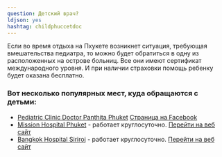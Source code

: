 ```yaml
---
question: Детский врач?
ldjson: yes
hashtag: childphuccetdoc
---
```


Если во время отдыха на Пхукете возникнет ситуация, требующая вмешательства педиатра, то можно будет обратиться в одну из расположенных на острове больниц. Все они имеют сертификат международного уровня. И при наличии страховки помощь ребенку будет оказана бесплатно. 

### Вот несколько популярных мест, куда обращаются с детьми:

* [Pediatric Clinic Doctor Panthita Phuket](https://goo.gl/maps/oHjzxBsPXC7ghgbk8) [Страница на Facebook](https://www.facebook.com/panthitaped/)
* [Mission Hospital Phuket](https://goo.gl/maps/rgSksnqCAo9quaVSA) - работает круглосуточно. [Перейти на веб сайт](https://www.missionhospitalphuket.com/)
* [Bangkok Hospital Siriroj](https://g.page/Bangkok-Hospital-Siriroj?share) - работает круглосуточно. [Перейти на веб сайт](https://phuketinternationalhospital.com/)
